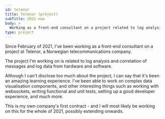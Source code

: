 ```yaml
---
id: telenor
title: Telenor (project)
subTitle: 2021-now
body: >
  Working as a front-end consultant on a project related to log analysis and correlation of data.
type: project
---
```


Since February of 2021, I've been working as a
front-end consultant on a project at Telenor, a
Norwegian telecommunications company.

The project I'm working on is related to log
analysis and correlation of messages and log
data from hardware and software.

Although I can't disclose too much about the
project, I can say that it's been an amazing
learning experience. I've been able to work on
complex data visualisation components, and
other interesting things such as working with
websockets, writing functional and unit tests,
setting up a good developer experience, and
much more.

This is my own company's first contract - and I
will most likely be working on this for the
whole of 2021, possibly extending onwards.

